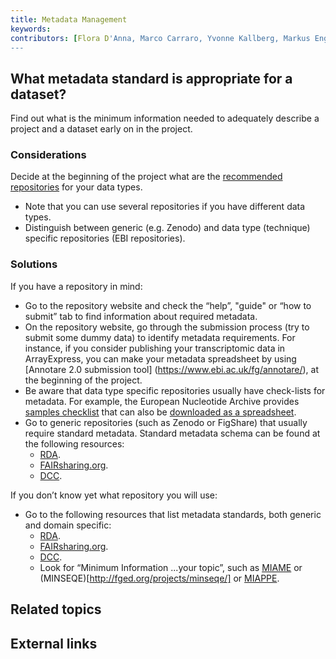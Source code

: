 ```yaml
---
title: Metadata Management
keywords:
contributors: [Flora D'Anna, Marco Carraro, Yvonne Kallberg, Markus Englund]
---
```


## What metadata standard is appropriate for a dataset?
Find out what is the minimum information needed to adequately describe a project and a dataset early on in the project.

### Considerations
Decide at the beginning of the project what are the [recommended repositories]() for your data types.
* Note that you can use several repositories if you have different data types.
* Distinguish between generic (e.g. Zenodo) and data type (technique) specific repositories (EBI repositories).

### Solutions
If you have a repository in mind:
* Go to the repository website and check the “help”, "guide" or “how to submit” tab to find information about required metadata.
* On the repository website, go through the submission process (try to submit some dummy data) to identify metadata requirements. For instance, if you consider publishing your transcriptomic data in ArrayExpress, you can make your metadata spreadsheet by using [Annotare 2.0 submission tool] (https://www.ebi.ac.uk/fg/annotare/), at the beginning of the project.
* Be aware that data type specific repositories usually have check-lists for metadata. For example, the European Nucleotide Archive provides [samples checklist](https://www.ebi.ac.uk/ena/browser/checklists) that can also be [downloaded as a spreadsheet](https://www.ebi.ac.uk/ena/submit/webin/sample-checklist).
* Go to generic repositories (such as Zenodo or FigShare) that usually require standard metadata. Standard metadata schema can be found at the following resources:
  * [RDA](https://rd-alliance.github.io/metadata-directory/standards/).
  * [FAIRsharing.org](https://fairsharing.org).
  * [DCC](https://www.dcc.ac.uk/guidance/standards/metadata/list).


If you don’t know yet what repository you will use:
* Go to the following resources that list metadata standards, both generic and domain specific: 
  * [RDA](https://rd-alliance.github.io/metadata-directory/standards/).
  * [FAIRsharing.org](https://fairsharing.org).
  * [DCC](https://www.dcc.ac.uk/guidance/standards/metadata/list).
  * Look for “Minimum Information ...your topic”, such as [MIAME](http://fged.org/projects/miame/) or (MINSEQE)[http://fged.org/projects/minseqe/] or [MIAPPE](https://www.miappe.org).

## Related topics

## External links
